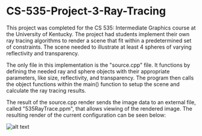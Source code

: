 # CS-535-Project-3-Ray-Tracing
This project was completed for the CS 535: Intermediate Graphics course at the University of Kentucky. The project had students implement their own ray tracing algorithms to render a scene that fit within a predetermined set of constraints. The scene needed to illustrate at least 4 spheres of varying reflectivity and transparency.

The only file in this implementation is the "source.cpp" file. It functions by defining the needed ray and sphere objects with their appropriate parameters, like size, reflectivity, and transparency. The program then calls the object functions within the main() function to setup the scene and calculate the ray tracing results.

The result of the source.cpp render sends the image data to an external file, called "535RayTrace.ppm", that allows viewing of the rendered image. The resulting render of the current configuration can be seen below:

![alt text]()

